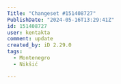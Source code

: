 ```yaml
---
Title: "Changeset #151408727"
PublishDate: "2024-05-16T13:29:41Z"
id: 151408727
user: kentakta
comment: update
created_by: iD 2.29.0
tags:
  - Montenegro
  - Nikšić

---
```

